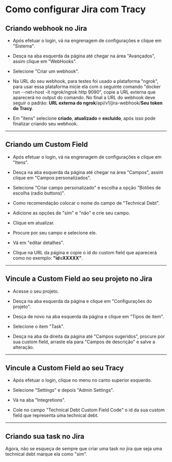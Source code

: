 # Como configurar Jira com Tracy

## **Criando webhook no Jira** 

* Após efetuar o login, vá na engrenagem de configurações e clique em "Sistema".

* Desça na aba esquerda da página até chegar na área "Avançados", assim clique em "WebHooks".

* Selecione "Criar um webhook".

* Na URL do seu webhook, para testes foi usado a plataforma "ngrok", para usar essa plataforma inicie ela com o seguinte comando "docker run --net=host -it ngrok/ngrok http 9090", copie a URL externa que aparecerá no output do comando. No final a URL do webhook deve seguir o padrão: **URL externa do ngrok**/api/v1/jira-webhook/**Seu token do Tracy**.

* Em "itens" selecione **criado**, **atualizado** e **excluído**, após isso pode finalizar criando seu webhook.

---

## **Criando um Custom Field** 

* Após efetuar o login, vá na engrenagem de configurações e clique em "Itens".

* Desça na aba esquerda da página até chegar na área "Campos", assim clique em "Campos personalizados".

* Selecione "Criar campo personalizado" e escolha a opção "Botões de escolha (radio buttons)".

* Como recomendação colocar o nome do campo de "Technical Debt".

* Adicione as opções de "sim" e "não" e crie seu campo.

* Clique em atualizar.

* Procure por seu campo e selecione ele.

* Vá em "editar detalhes".

* Clique na URL da página e copie o id do custom field que aparecerá como no exemplo: **"id=XXXXX"**.

---

## **Vincule a Custom Field ao seu projeto no Jira** 

* Acesse o seu projeto.

* Desça na aba esquerda da página e clique em "Configurações do projeto".

* Desça de novo na aba esquerda da página e clique em "Tipos de item".

* Selecione o item "Task".

* Desça na aba da direita da página até "Campos sugeridos", procure por sua custom field, arraste ela para "Campos de descrição" e salve a alteração.

---

## **Vincule a Custom Field ao seu Tracy**

* Após efetuar o login, clique no menu no canto superior esquerdo.

* Selecione "Settings" e depois "Admin Settings".

* Vá na aba "Integretions".

* Cole no campo "Technical Debt Custom Field Code" o id da sua custom field que representa uma technical debt.

---

## **Criando sua task no Jira**

Agora, não se esqueça de sempre que criar uma task no jira que seja uma technical debt marque ela como "sim".